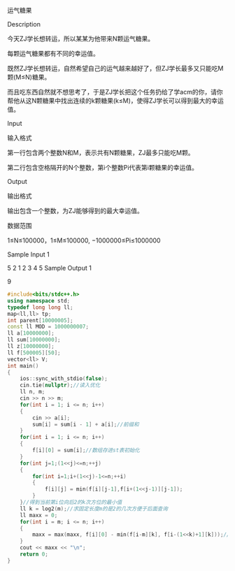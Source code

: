 运气糖果

Description

 

今天ZJ学长想转运，所以某某为他带来N颗运气糖果。

每颗运气糖果都有不同的幸运值。

既然ZJ学长想转运，自然希望自己的运气越来越好了，但ZJ学长最多又只能吃M颗(M≤N)糖果。

而且吃东西自然就不想思考了，于是ZJ学长把这个任务扔给了学acm的你，请你帮他从这N颗糖果中找出连续的k颗糖果(k≤M)，使得ZJ学长可以得到最大的幸运值。

Input

 

输入格式

第一行包含两个整数N和M，表示共有N颗糖果，ZJ最多只能吃M颗。

第二行包含空格隔开的N个整数，第i个整数Pi代表第i颗糖果的幸运值。

Output

 

输出格式

输出包含一个整数，为ZJ能够得到的最大幸运值。

数据范围

1≤N≤100000，1≤M≤100000,
−1000000≤Pi≤1000000

Sample Input 1 

5 2
1 2 3 4 5
Sample Output 1

9

```c++
#include<bits/stdc++.h>
using namespace std;
typedef long long ll;
map<ll,ll> tp;
int parent[10000005];
const ll MOD = 1000000007;
ll a[10000000];
ll sum[10000000];
ll z[10000000];
ll f[500005][50];
vector<ll> V;
int main()
{
    ios::sync_with_stdio(false);
    cin.tie(nullptr);//读入优化
    ll n, m;
    cin >> n >> m;
    for(int i = 1; i <= n; i++)
    {
        cin >> a[i];
        sum[i] = sum[i - 1] + a[i];//前缀和
    }
    for(int i = 1; i <= n; i++)
    {
        f[i][0] = sum[i];//数组存进st表初始化
    }
    for(int j=1;(1<<j)<=n;++j)
    {
        for(int i=1;i+(1<<j)-1<=n;++i)
        {
            f[i][j] = min(f[i][j-1],f[i+(1<<j-1)][j-1]);
        }
    }//得到当前第i位向后2的k次方位的最小值
    ll k = log2(m);//求固定长度m的是2的几次方便于后面查询
    ll maxx = 0;
    for(int i = m; i <= n; i++)
    {
        maxx = max(maxx, f[i][0] - min(f[i-m][k], f[i-(1<<k)+1][k]));//当前位数的前缀和最大值减去我能查找到的区间的最小值前缀和就是这个区间的最大连续区间值
    }
    cout << maxx << "\n";
    return 0;
}
```

